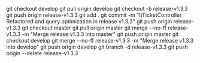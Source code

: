 git checkout develop
git pull origin develop
git checkout -b release-v1.3.3
git push origin release-v1.3.3
git add .
git commit -m "ItTicketController Refactored and query optimization in release v1.3.3"
git push origin release-v1.3.3
git checkout master
git pull origin master
git merge --no-ff release-v1.3.3 -m "Merge release v1.3.3 into master"
git push origin master
git checkout develop
git merge --no-ff release-v1.3.3 -m "Merge release v1.3.3 into develop"
git push origin develop
git branch -d release-v1.3.3
git push origin --delete release-v1.3.3

